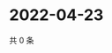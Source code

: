 # 2022-04-23

共 0 条

<!-- BEGIN WEIBO -->
<!-- 最后更新时间 Sat Apr 23 2022 12:19:34 GMT+0800 (China Standard Time) -->

<!-- END WEIBO -->
